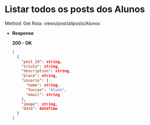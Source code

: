 # Listar todos os posts dos Alunos

Method: Get
Rota: views/post/allposts/Alunos

- **Response**

    **200 - OK**

    ```json
    [
      {
        "post_Id": string,
        "titulo": string,
        "description": string,
        "place": string,
        "usuario": {
          "name": string,
          "funcao": "Aluno",
          "email": string
        },
        "image": string,
        "data": dateTime
      }
    ]
    ```